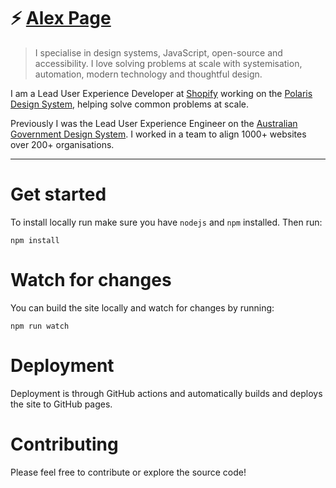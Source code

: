 # ⚡️ [Alex Page](http://alexpage.com.au)

> I specialise in design systems, JavaScript, open-source and accessibility. I love solving problems at scale with systemisation, automation, modern technology and thoughtful design.

I am a Lead User Experience Developer at [Shopify](https://www.shopify.com) working on the [Polaris Design System](https://polaris.shopify.com/), helping solve common problems at scale.

Previously I was the Lead User Experience Engineer on the [Australian Government Design System](https://designsystem.gov.au). I worked in a team to align 1000+ websites over 200+ organisations.

---

# Get started

To install locally run make sure you have `nodejs` and `npm` installed. Then run:
```
npm install
```


# Watch for changes

You can build the site locally and watch for changes by running:
```
npm run watch
```


# Deployment

Deployment is through GitHub actions and automatically builds and deploys the site to GitHub pages.


# Contributing

Please feel free to contribute or explore the source code!
